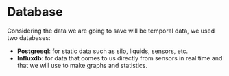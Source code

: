 # Database

Considering the data we are going to save will be temporal data, we used two databases:
- **Postgresql**: for static data such as silo, liquids, sensors, etc.
- **Influxdb**: for data that comes to us directly from sensors in real time and that we will use to make graphs and statistics.
